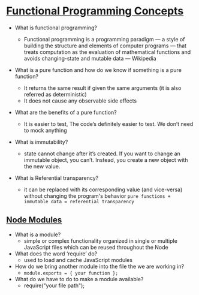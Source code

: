 # [Functional Programming Concepts](https://medium.com/the-renaissance-developer/concepts-of-functional-programming-in-javascript-6bc84220d2aa)

- What is functional programming?

  - Functional programming is a programming paradigm — a style of building the structure and elements of computer programs — that treats computation as the evaluation of mathematical functions and avoids changing-state and mutable data — Wikipedia

- What is a pure function and how do we know if something is a pure function?
  - It returns the same result if given the same arguments (it is also referred as deterministic)
  - It does not cause any observable side effects
- What are the benefits of a pure function?
  - It is easier to test, The code’s definitely easier to test. We don’t need to mock anything
- What is immutability?

  - state cannot change after it’s created. If you want to change an immutable object, you can’t. Instead, you create a new object with the new value.

- What is Referential transparency?

  - it can be replaced with its corresponding value (and vice-versa) without changing the program's behavior
    `pure functions + immutable data = referential transparency`

## [Node Modules](https://www.youtube.com/watch?v=xHLd36QoS4k)

- What is a module?
  - simple or complex functionality organized in single or multiple JavaScript files which can be reused throughout the Node
- What does the word ‘require’ do?
  - used to load and cache JavaScript modules
- How do we bring another module into the file the we are working in?
  - `module.exports = { your function };`
- What do we have to do to make a module available?
  - require("your file path");
